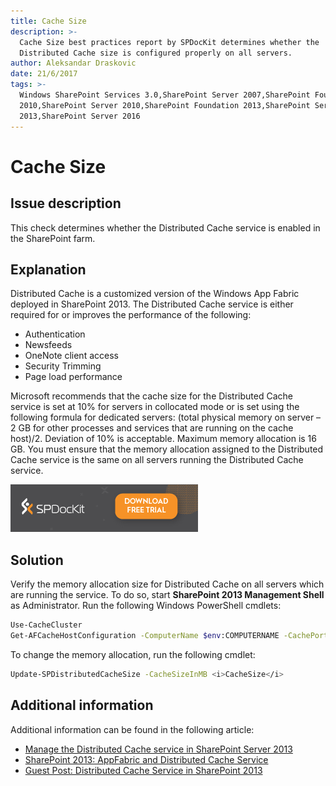 ```yaml
---
title: Cache Size
description: >-
  Cache Size best practices report by SPDocKit determines whether the
  Distributed Cache size is configured properly on all servers.
author: Aleksandar Draskovic
date: 21/6/2017
tags: >-
  Windows SharePoint Services 3.0,SharePoint Server 2007,SharePoint Foundation
  2010,SharePoint Server 2010,SharePoint Foundation 2013,SharePoint Server
  2013,SharePoint Server 2016
---
```


# Cache Size

## Issue description

This check determines whether the Distributed Cache service is enabled in the SharePoint farm.

## Explanation

Distributed Cache is a customized version of the Windows App Fabric deployed in SharePoint 2013. The Distributed Cache service is either required for or improves the performance of the following:

* Authentication
* Newsfeeds
* OneNote client access
* Security Trimming
* Page load performance

Microsoft recommends that the cache size for the Distributed Cache service is set at 10% for servers in collocated mode or is set using the following formula for dedicated servers: \(total physical memory on server – 2 GB for other processes and services that are running on the cache host\)/2. Deviation of 10% is acceptable. Maximum memory allocation is 16 GB. You must ensure that the memory allocation assigned to the Distributed Cache service is the same on all servers running the Distributed Cache service.

[![Download SPDocKit](/.gitbook/assets/spdockit_download.png)](http://bit.ly/2US0Zna)

## Solution

Verify the memory allocation size for Distributed Cache on all servers which are running the service. To do so, start **SharePoint 2013 Management Shell** as Administrator. Run the following Windows PowerShell cmdlets:

```bash
Use-CacheCluster 
Get-AFCacheHostConfiguration -ComputerName $env:COMPUTERNAME -CachePort "22233"
```

To change the memory allocation, run the following cmdlet:

```bash
Update-SPDistributedCacheSize -CacheSizeInMB <i>CacheSize</i>
```

## Additional information

Additional information can be found in the following article:

* [Manage the Distributed Cache service in SharePoint Server 2013](https://technet.microsoft.com/en-us/library/jj219613.aspx)
* [SharePoint 2013: AppFabric and Distributed Cache Service](https://social.technet.microsoft.com/wiki/contents/articles/20348.sharepoint-2013-appfabric-and-distributed-cache-service.aspx)
* [Guest Post: Distributed Cache Service in SharePoint 2013](https://blogs.technet.microsoft.com/uktechnet/2013/05/07/guest-post-distributed-cache-service-in-sharepoint-2013/)

